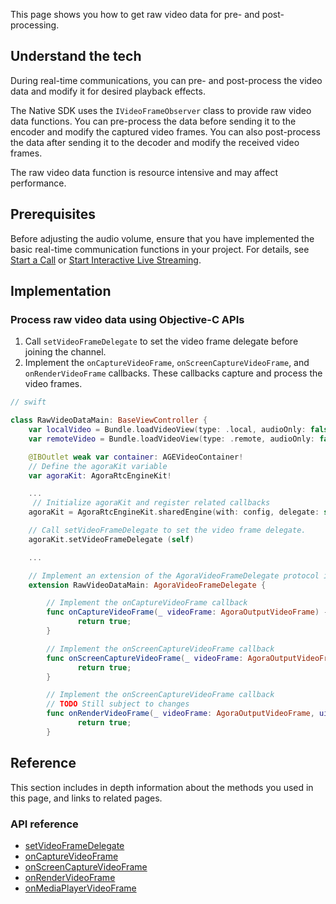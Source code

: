 This page shows you how to get raw video data for pre- and post-processing.

## Understand the tech

During real-time communications, you can pre- and post-process the video data and modify it for desired playback effects.

The Native SDK uses the `IVideoFrameObserver` class to provide raw video data functions. You can pre-process the data before sending it to the encoder and modify the captured video frames. You can also post-process the data after sending it to the decoder and modify the received video frames.

The raw video data function is resource intensive and may affect performance.
## Prerequisites

Before adjusting the audio volume, ensure that you have implemented the basic real-time communication functions in your project. For details, see [Start a Call](start_call_ios) or [Start Interactive Live Streaming](start_live_ios).

## Implementation

### Process raw video data using Objective-C APIs

1. Call `setVideoFrameDelegate` to set the video frame delegate before joining the channel.
2. Implement the `onCaptureVideoFrame`, `onScreenCaptureVideoFrame`, and `onRenderVideoFrame` callbacks. These callbacks capture and process the video frames.

```swift
// swift

class RawVideoDataMain: BaseViewController {
    var localVideo = Bundle.loadVideoView(type: .local, audioOnly: false)
    var remoteVideo = Bundle.loadVideoView(type: .remote, audioOnly: false)

    @IBOutlet weak var container: AGEVideoContainer!
    // Define the agoraKit variable
    var agoraKit: AgoraRtcEngineKit!

    ...
     // Initialize agoraKit and register related callbacks
    agoraKit = AgoraRtcEngineKit.sharedEngine(with: config, delegate: self)

    // Call setVideoFrameDelegate to set the video frame delegate.
    agoraKit.setVideoFrameDelegate (self)

    ...

    // Implement an extension of the AgoraVideoFrameDelegate protocol in the current class
    extension RawVideoDataMain: AgoraVideoFrameDelegate {

        // Implement the onCaptureVideoFrame callback
        func onCaptureVideoFrame(_ videoFrame: AgoraOutputVideoFrame) -> Bool {
               return true;
        }

        // Implement the onScreenCaptureVideoFrame callback
        func onScreenCaptureVideoFrame(_ videoFrame: AgoraOutputVideoFrame) -> Bool {
               return true;
        }

        // Implement the onScreenCaptureVideoFrame callback
        // TODO Still subject to changes
        func onRenderVideoFrame(_ videoFrame: AgoraOutputVideoFrame, uid: UInt, channelId: String) -> Bool {
               return true;
        }

```

## Reference

This section includes in depth information about the methods you used in this page, and links to related pages.
### API reference

- [setVideoFrameDelegate]()
- [onCaptureVideoFrame]()
- [onScreenCaptureVideoFrame]()
- [onRenderVideoFrame]()
- [onMediaPlayerVideoFrame]()

